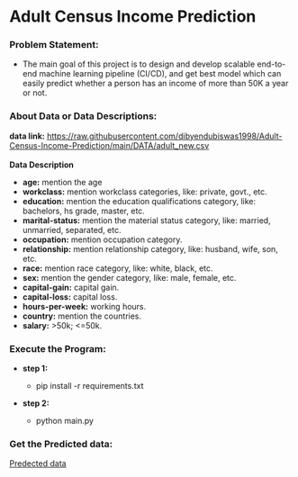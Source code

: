 # Adult Census Income Prediction 


### Problem Statement:
* The main goal of this project is to design and develop scalable end-to-end machine learning pipeline (CI/CD), and
get best model which can easily predict whether a person has an income of more than 50K a year or not.

### About Data or Data Descriptions:
**data link:** https://raw.githubusercontent.com/dibyendubiswas1998/Adult-Census-Income-Prediction/main/DATA/adult_new.csv <br><br>
**Data Description**<br>
* **age:** mention the age
* **workclass:** mention workclass categories, like: private, govt., etc.
* **education:** mention the education qualifications category, like: bachelors, hs grade, master, etc.
* **marital-status:** mention the material status category, like: married, unmarried, separated, etc.
* **occupation:** mention occupation category.
* **relationship:** mention relationship category, like: husband, wife, son, etc.
* **race:** mention race category, like: white, black, etc.
* **sex:** mention the gender category, like: male, female, etc.
* **capital-gain:** capital gain.
* **capital-loss:** capital loss.
* **hours-per-week:** working hours.
* **country:** mention the countries.
* **salary:** >50k;  <=50k.

### Execute the Program:
* **step 1:**
  * pip install -r requirements.txt

* **step 2:**
  * python main.py

### Get the Predicted data:
[Predected data](predection_data/predection_data.csv)
